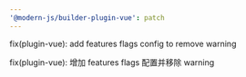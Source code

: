 ```yaml
---
'@modern-js/builder-plugin-vue': patch
---
```


fix(plugin-vue): add features flags config to remove warning

fix(plugin-vue): 增加 features flags 配置并移除 warning
